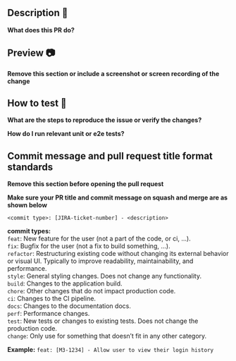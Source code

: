 ## Description 📝

**What does this PR do?**

## Preview 📷

**Remove this section or include a screenshot or screen recording of the change**

## How to test 🧪

**What are the steps to reproduce the issue or verify the changes?**

**How do I run relevant unit or e2e tests?**

## Commit message and pull request title format standards

**Remove this section before opening the pull request**

**Make sure your PR title and commit message on squash and merge are as shown below**

`<commit type>: [JIRA-ticket-number] - <description>`

**commit types:**  
`feat`: New feature for the user (not a part of the code, or ci, ...).  
`fix`: Bugfix for the user (not a fix to build something, ...).  
`refactor`: Restructuring existing code without changing its external behavior or visual UI. Typically to improve readability, maintainability, and performance.  
`style`: General styling changes. Does not change any functionality.  
`build`: Changes to the application build.  
`chore`: Other changes that do not impact production code.  
`ci`: Changes to the CI pipeline.  
`docs`: Changes to the documentation docs.  
`perf`: Performance changes.  
`test`: New tests or changes to existing tests. Does not change the production code.  
`change`: Only use for something that doesn’t fit in any other category.  

**Example:** `feat: [M3-1234] - Allow user to view their login history`
